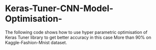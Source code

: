 # Keras-Tuner-CNN-Model-Optimisation-
The following code shows how to use hyper parametric optimisation of Keras Tuner library to get better accuracy in this case More than 90% on Kaggle-Fashion-Mnist dataset.
